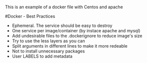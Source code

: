 This is an example of a docker file with Centos and apache

#Docker - Best Practices
- Ephemeral. The service should be easy to destroy
- One service per image/container (by instace apache and mysql)
- Add undesirable files to the .dockerignore to reduce image's size
- Try to use the less layers as you can
- Split arguments in different lines to make it more redeable
- Not to install unnecessary packages
- User LABELS to add metadata
